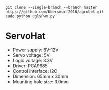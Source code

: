 ```
git clone --single-branch --branch master https://github.com/Ubersmurf2010/agrobot.git
sudo python uglyPwm.py 
```

# ServoHat
- Power supply: 6V-12V
- Servo voltage: 5V
- Logic voltage: 3.3V
- Driver: PCA9685
- Control interface: I2C
- Dimension: 65mm x 30mm
- Mounting hole size: 3.0mm


